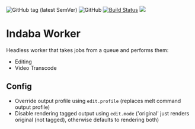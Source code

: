 ![GitHub tag (latest SemVer)](https://img.shields.io/github/tag/our-story-media/ourstory-worker.svg) ![GitHub](https://img.shields.io/github/license/our-story-media/ourstory-worker.svg) [![Build Status](https://dev.azure.com/ourstorytitan/OurStoryBuilds/_apis/build/status/Indaba%20Worker%20Container%20amd64?branchName=master)](https://dev.azure.com/ourstorytitan/OurStoryBuilds/_build/latest?definitionId=11&branchName=master) 
[![](https://images.microbadger.com/badges/image/bootlegger/ourstory-worker.svg)](https://microbadger.com/images/bootlegger/ourstory-worker "Get your own image badge on microbadger.com")

# Indaba Worker

Headless worker that takes jobs from a queue and performs them:

- Editing
- Video Transcode

## Config

- Override output profile using `edit.profile` (replaces melt command output profile)
- Disable rendering tagged output using `edit.mode` ('original' just renders original (not tagged), otherwise defaults to rendering both)

